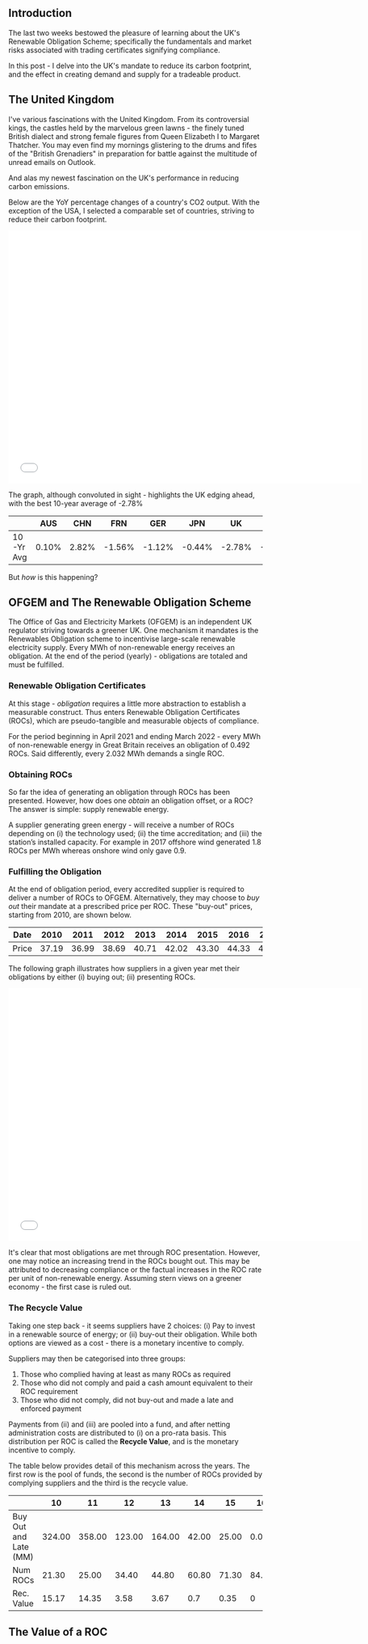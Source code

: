 

## Introduction

The last two weeks bestowed the pleasure of learning about the UK's Renewable Obligation Scheme; specifically the fundamentals and market risks associated with trading certificates signifying compliance.

In this post - I delve into the UK's mandate to reduce its carbon footprint, and the effect in creating demand and supply for a tradeable product.

## The United Kingdom

I've various fascinations with the United Kingdom. From its controversial kings, the castles held by the marvelous green lawns - the finely tuned British dialect and strong female figures from Queen Elizabeth I to Margaret Thatcher. You may even find my mornings glistering to the drums and fifes of the "British Grenadiers" in preparation for battle against the multitude of unread emails on Outlook.

And alas my newest fascination on the UK's performance in reducing carbon emissions.

Below are the YoY percentage changes of a country's CO2 output. With the exception of the USA, I selected a comparable set of countries, striving to reduce their carbon footprint.

<div align="center">
<iframe width="700" height="500" frameborder="0" scrolling="no" src="//plotly.com/~gmontano/1.embed"></iframe></div>

The graph, although convoluted in sight - highlights the UK edging ahead, with the best 10-year average of -2.78%

||AUS|CHN|FRN|GER|JPN|UK|USA|
|--|--|--|--|--|--|--|--|
|10-Yr Avg|0.10%|2.82%|-1.56%|-1.12%|-0.44%|-2.78%|-0.35%|

But *how* is this happening?

## OFGEM and The Renewable Obligation Scheme

The Office of Gas and Electricity Markets (OFGEM) is an independent UK regulator striving towards a greener UK. One mechanism it mandates is the Renewables Obligation scheme to incentivise large-scale renewable electricity supply. Every MWh of non-renewable energy receives an obligation. At the end of the period (yearly) -  obligations are totaled and must be fulfilled.

### Renewable Obligation Certificates

At this stage - *obligation* requires a little more abstraction to establish a measurable construct. Thus enters Renewable Obligation Certificates (ROCs), which are pseudo-tangible and measurable objects of compliance.

For the period beginning in April 2021 and ending March 2022 - every MWh of non-renewable energy in Great Britain receives an obligation of 0.492 ROCs. Said differently, every 2.032 MWh demands a single ROC.


### Obtaining ROCs

So far the idea of generating an obligation through ROCs has been presented. However, how does one *obtain* an obligation offset, or a ROC? The answer is simple: supply renewable energy.

A supplier generating green energy - will receive a number of ROCs depending on (i) the technology used; (ii) the time accreditation; and (iii) the station’s installed capacity. For example in 2017 offshore wind generated 1.8 ROCs per MWh whereas onshore wind only gave 0.9.

### Fulfilling the Obligation

At the end of obligation period, every accredited supplier is required to deliver a number of ROCs to OFGEM. Alternatively, they may choose to  *buy out* their mandate at a prescribed price per ROC. These "buy-out" prices, starting from 2010, are shown below.

| Date          | 2010  | 2011  | 2012  | 2013  | 2014  | 2015  | 2016  | 2017  | 2018  | 2019  | 2020  | 2021  | 2022  |
|---------------|-------|-------|-------|-------|-------|-------|-------|-------|-------|-------|-------|-------|-------|
| Price | 37.19 | 36.99 | 38.69 | 40.71 | 42.02 | 43.30 | 44.33 | 44.77 | 45.58 | 47.22 | 48.78 | 50.05 | 50.80 |

The following graph illustrates how suppliers in a given year met their obligations by either (i) buying out; (ii) presenting ROCs.

<div align="center">
<iframe width="700" height="500" frameborder="0" scrolling="no" src="//plotly.com/~gmontano/3.embed"></iframe></div>

It's clear that most obligations are met through ROC presentation. However, one may notice an increasing trend in the ROCs bought out. This may be attributed to decreasing compliance or the factual increases in the ROC rate per unit of non-renewable energy. Assuming stern views on a greener economy - the first case is ruled out.

### The Recycle Value

Taking one step back - it seems suppliers have 2 choices: (i) Pay to invest in a renewable source of energy; or (ii) buy-out their obligation. While both options are viewed as a cost - there is a monetary incentive to comply.

Suppliers may then be categorised into three groups:

1. Those who complied having at least as many ROCs as required
2. Those who did not comply and paid a cash amount equivalent to their ROC requirement
3. Those who did not comply, did not buy-out and made a late and enforced payment

Payments from (ii) and (iii) are pooled into a fund, and after netting administration costs are distributed to (i) on a pro-rata basis. This distribution per ROC is called the **Recycle Value**, and is the monetary incentive to comply.

The table below provides detail of this mechanism across the years. The first row is the pool of funds, the second is the number of ROCs provided by complying suppliers and the third is the recycle value.

|                       | 10     | 11     | 12     | 13     | 14    | 15    | 16    | 17     | 18     | 19     |
|-----------------------|--------|--------|--------|--------|-------|-------|-------|--------|--------|--------|
| Buy Out and Late (MM) | 324.00 | 358.00 | 123.00 | 164.00 | 42.00 | 25.00 | 0.00  | 460.00 | 604.00 | 842.00 |
| Num ROCs              | 21.30  | 25.00  | 34.40  | 44.80  | 60.80 | 71.30 | 84.40 | 90.20  | 103.20 | 107.60 |
| Rec. Value            | 15.17  | 14.35  | 3.58   | 3.67   | 0.7   | 0.35  | 0     | 5.1    | 5.85   | 7.82   |

## The Value of a ROC


